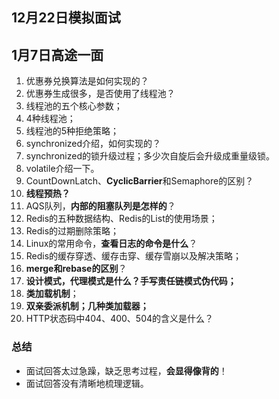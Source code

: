 ## 12月22日模拟面试

## 1月7日高途一面
1. 优惠券兑换算法是如何实现的？
2. 优惠券生成很多，是否使用了线程池？
3. 线程池的五个核心参数；
4. 4种线程池；
5. 线程池的5种拒绝策略；
6. synchronized介绍，如何实现的？
7. synchronized的锁升级过程；多少次自旋后会升级成重量级锁。
8. volatile介绍一下。
9. CountDownLatch、**CyclicBarrier**和Semaphore的区别？
10. **线程预热？**
11. AQS队列，**内部的阻塞队列是怎样的**？
12. Redis的五种数据结构、Redis的List的使用场景；
13. Redis的过期删除策略；
14. Linux的常用命令，**查看日志的命令是什么**？
15. Redis的缓存穿透、缓存击穿、缓存雪崩以及解决策略；
16. **merge和rebase的区别**？
17. **设计模式，代理模式是什么？手写责任链模式伪代码；**
18. **类加载机制**；
19. **双亲委派机制；几种类加载器；**
20. HTTP状态码中404、400、504的含义是什么？
### 总结
- 面试回答太过急躁，缺乏思考过程，**会显得像背的**！
- 面试回答没有清晰地梳理逻辑。